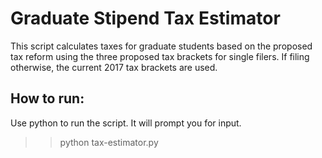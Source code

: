 # Graduate Stipend Tax Estimator
This script calculates taxes for graduate students based on the proposed
tax reform using the three proposed tax brackets for single filers.
If filing otherwise, the current 2017 tax brackets are used.

## How to run:

Use python to run the script. It will prompt you for input.

>> python tax-estimator.py
